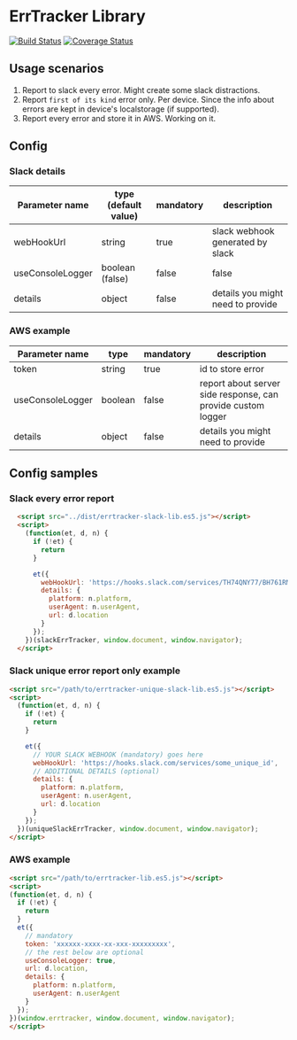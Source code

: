 # ErrTracker Library

[![Build Status](https://travis-ci.com/vandriesh/errtracker-lib.svg?branch=master)](https://travis-ci.com/vandriesh/errtracker-lib)
[![Coverage Status](https://coveralls.io/repos/github/vandriesh/errtracker-lib/badge.svg?branch=master)](https://coveralls.io/github/vandriesh/errtracker-lib?branch=master)

## Usage scenarios

1. Report to slack every error. Might create some slack distractions.
2. Report `first of its kind` error only. Per device. 
    Since the info about errors are kept in device's localstorage (if supported).
3. Report every error and store it in AWS. Working on it.    

## Config

### Slack details

| Parameter name   | type (default value)   | mandatory | description                       |
|------------------|--------|-----------|-----------------------------------|
| webHookUrl       | string | true      | slack webhook generated by slack  |
| useConsoleLogger | boolean (false) | false     | false     | details you might need to provide |
| details          | object | false     | details you might need to provide |


### AWS example

| Parameter name   | type   | mandatory | description                       |
|------------------|--------|-----------|-----------------------------------|
| token            | string | true      | id to store error                 |
| useConsoleLogger | boolean| false     | report about server side response, can provide custom logger |
| details          | object | false     | details you might need to provide |

## Config samples

### Slack every error report
```html
  <script src="../dist/errtracker-slack-lib.es5.js"></script>
  <script>
    (function(et, d, n) {
      if (!et) {
        return
      }

      et({
        webHookUrl: 'https://hooks.slack.com/services/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',
        details: {
          platform: n.platform,
          userAgent: n.userAgent,
          url: d.location
        }
      });
    })(slackErrTracker, window.document, window.navigator);
  </script>
```

### Slack unique error report only example
```html
<script src="/path/to/errtracker-unique-slack-lib.es5.js"></script>
<script>
  (function(et, d, n) {
    if (!et) {
      return
    }

    et({
      // YOUR SLACK WEBHOOK (mandatory) goes here
      webHookUrl: 'https://hooks.slack.com/services/some_unique_id',
      // ADDITIONAL DETAILS (optional)
      details: {
        platform: n.platform,
        userAgent: n.userAgent,
        url: d.location
      }
    });
  })(uniqueSlackErrTracker, window.document, window.navigator);
</script>
```


### AWS example

```html
<script src="/path/to/errtracker-lib.es5.js"></script>
<script>
(function(et, d, n) {
  if (!et) {
    return
  }
  et({
    // mandatory
    token: 'xxxxxx-xxxx-xx-xxx-xxxxxxxxx',
    // the rest below are optional
    useConsoleLogger: true,
    url: d.location,
    details: {
      platform: n.platform,
      userAgent: n.userAgent
    }
  });
})(window.errtracker, window.document, window.navigator);
</script>
```
